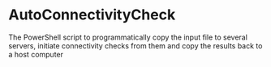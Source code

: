 # AutoConnectivityCheck
The PowerShell script to programmatically copy the input file to several servers, initiate connectivity checks from them and copy the results back to a host computer
